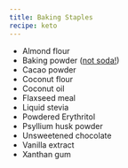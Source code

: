 ```yaml
---
title: Baking Staples
recipe: keto
---
```


* Almond flour
* Baking powder ([not soda!](https://www.youtube.com/watch?v=_92FaS_0eiE))
* Cacao powder
* Coconut flour
* Coconut oil
* Flaxseed meal
* Liquid stevia
* Powdered Erythritol
* Psyllium husk powder
* Unsweetened chocolate
* Vanilla extract
* Xanthan gum
